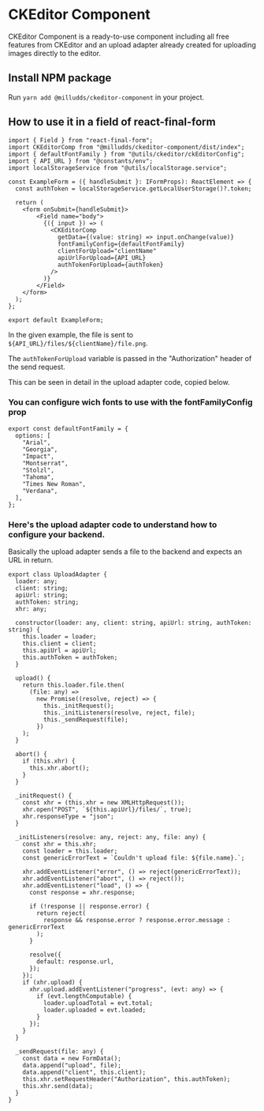 # CKEditor Component

CKEditor Component is a ready-to-use component including all free features from CKEditor and an upload adapter already created for uploading images directly to the editor.

## Install NPM package

Run `yarn add @milludds/ckeditor-component` in your project.

## How to use it in a field of react-final-form

```
import { Field } from "react-final-form";
import CKEditorComp from "@milludds/ckeditor-component/dist/index";
import { defaultFontFamily } from "@utils/ckeditor/ckEditorConfig";
import { API_URL } from "@constants/env";
import localStorageService from "@utils/localStorage.service";

const ExampleForm = ({ handleSubmit }: IFormProps): ReactElement => {
  const authToken = localStorageService.getLocalUserStorage()?.token;

  return (
    <form onSubmit={handleSubmit}>
        <Field name="body">
          {({ input }) => (
            <CKEditorComp
              getData={(value: string) => input.onChange(value)}
              fontFamilyConfig={defaultFontFamily}
              clientForUpload="clientName"
              apiUrlForUpload={API_URL}
              authTokenForUpload={authToken}
            />
          )}
        </Field>
    </form>
  );
};

export default ExampleForm;

```

In the given example, the file is sent to `${API_URL}/files/${clientName}/file.png`.

The `authTokenForUpload` variable is passed in the "Authorization" header of the send request.

This can be seen in detail in the upload adapter code, copied below.

### You can configure wich fonts to use with the fontFamilyConfig prop

```
export const defaultFontFamily = {
  options: [
    "Arial",
    "Georgia",
    "Impact",
    "Montserrat",
    "Stolzl",
    "Tahoma",
    "Times New Roman",
    "Verdana",
  ],
};
```

### Here's the upload adapter code to understand how to configure your backend.

Basically the upload adapter sends a file to the backend and expects an URL in return.

```
export class UploadAdapter {
  loader: any;
  client: string;
  apiUrl: string;
  authToken: string;
  xhr: any;

  constructor(loader: any, client: string, apiUrl: string, authToken: string) {
    this.loader = loader;
    this.client = client;
    this.apiUrl = apiUrl;
    this.authToken = authToken;
  }

  upload() {
    return this.loader.file.then(
      (file: any) =>
        new Promise((resolve, reject) => {
          this._initRequest();
          this._initListeners(resolve, reject, file);
          this._sendRequest(file);
        })
    );
  }

  abort() {
    if (this.xhr) {
      this.xhr.abort();
    }
  }

  _initRequest() {
    const xhr = (this.xhr = new XMLHttpRequest());
    xhr.open("POST", `${this.apiUrl}/files/`, true);
    xhr.responseType = "json";
  }

  _initListeners(resolve: any, reject: any, file: any) {
    const xhr = this.xhr;
    const loader = this.loader;
    const genericErrorText = `Couldn't upload file: ${file.name}.`;

    xhr.addEventListener("error", () => reject(genericErrorText));
    xhr.addEventListener("abort", () => reject());
    xhr.addEventListener("load", () => {
      const response = xhr.response;

      if (!response || response.error) {
        return reject(
          response && response.error ? response.error.message : genericErrorText
        );
      }

      resolve({
        default: response.url,
      });
    });
    if (xhr.upload) {
      xhr.upload.addEventListener("progress", (evt: any) => {
        if (evt.lengthComputable) {
          loader.uploadTotal = evt.total;
          loader.uploaded = evt.loaded;
        }
      });
    }
  }

  _sendRequest(file: any) {
    const data = new FormData();
    data.append("upload", file);
    data.append("client", this.client);
    this.xhr.setRequestHeader("Authorization", this.authToken);
    this.xhr.send(data);
  }
}
```
